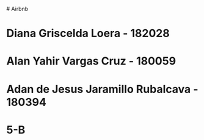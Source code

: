 \# Airbnb
# Diana Griscelda Loera - 182028
# Alan Yahir Vargas Cruz - 180059
# Adan de Jesus Jaramillo Rubalcava - 180394
# 5-B
